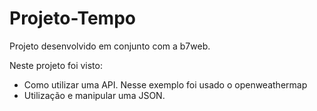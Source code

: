 # **Projeto-Tempo**

Projeto desenvolvido em conjunto com a b7web.

Neste projeto foi visto:

- Como utilizar uma API. Nesse exemplo foi usado o openweathermap
- Utilização e manipular uma JSON.

